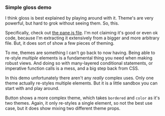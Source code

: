 ### Simple gloss demo

I think gloss is best explained by playing around with it. Theme's are very powerful, but hard to grok without seeing them. So, this.

Specifically, check out [the pane.js file](https://github.com/motion/gloss-demo/blob/master/pane.js). I'm not claiming it's good or even ok code, because I'm extracting it extensively from a bigger and more arbitrary file. But, it does sort of show a few pieces of theming.

To me, themes are something I can't go back to now having. Being able to re-style *multiple* elements is a fundamental thing you need when making robust views. And doing so with many-layered conditional statements, or imperative function calls is a mess, and a big step back from CSS.

In this demo unfortunately there aren't any *really* complex uses. Only one theme actually re-styles multiple elements. But it is a little sandbox you can start with and play around.

Button shows a more complex theme, which takes `bordered` and `color` as it's two themes. Again, it only re-styles a single element, so not the best use case, but it does show mixing two different theme props.
